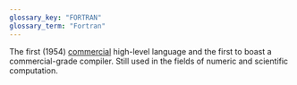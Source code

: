 ```yaml
---
glossary_key: "FORTRAN"
glossary_term: "Fortran"
---
```


The first (1954) [commercial](glossary/real-programmer) high-level language and the first to boast a commercial-grade compiler. Still used in the fields of numeric and scientific computation.
